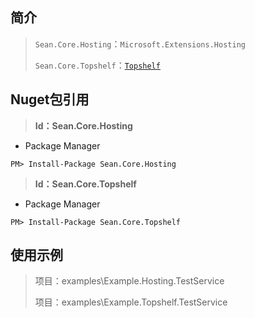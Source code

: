 ## 简介

> `Sean.Core.Hosting`：`Microsoft.Extensions.Hosting`
>
> `Sean.Core.Topshelf`：[`Topshelf`](https://github.com/Topshelf/Topshelf)

## Nuget包引用

> **Id：Sean.Core.Hosting**

- Package Manager

```
PM> Install-Package Sean.Core.Hosting
```

> **Id：Sean.Core.Topshelf**

- Package Manager

```
PM> Install-Package Sean.Core.Topshelf
```

## 使用示例

> 项目：examples\Example.Hosting.TestService
>
> 项目：examples\Example.Topshelf.TestService